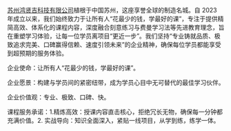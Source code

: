 [苏州鸿贤吉科技有限公司](www.hongxianji.com)植根于中国苏州，这座享誉全球的制造名城。自 2023 年成立以来，我们始终致力于让所有人“花最少的钱，学最好的课”，专注于提供精简高效、体系化的课程内容，深度融合刻意练习与费曼学习法等先进教育理念，旨在重塑学习体验，让每一位学员离项目“更近一步”。我们坚持“专业铸就品质、极致追求完美、口碑赢得信赖、速度引领未来”的企业精神，确保每位学员都能享受到超预期的服务体验。

企业使命：让所有人“花最少的钱，学最好的课”。

企业愿景：构建与学员间的紧密纽带，成为学员心目中无可替代的最佳学习伙伴。

企业价值观：专业、极致、口碑、快。

课程服务承诺：1.精炼高效：授课内容直击核心，拒绝冗长无物，确保每一分钟都充满价值。2. 实战导向：知识全面深入，紧贴一线项目，从学到练，练学一体。
